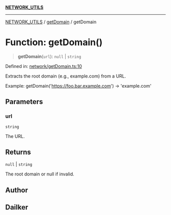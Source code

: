 [**NETWORK_UTILS**](../../README.md)

***

[NETWORK_UTILS](../../README.md) / [getDomain](../README.md) / getDomain

# Function: getDomain()

> **getDomain**(`url`): `null` \| `string`

Defined in: [network/getDomain.ts:10](https://github.com/dailker/everyutil/blob/26e2bb73429918cf0d08899e9efd90b82a42c92e/src/network/getDomain.ts#L10)

Extracts the root domain (e.g., example.com) from a URL.

Example: getDomain('https://foo.bar.example.com') → 'example.com'

## Parameters

### url

`string`

The URL.

## Returns

`null` \| `string`

The root domain or null if invalid.

## Author

## Dailker
